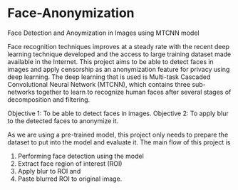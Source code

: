 # Face-Anonymization
Face Detection and Anoymization in Images using MTCNN model

Face recognition techniques improves at a steady rate with the recent deep learning technique developed and the access to large training dataset made available in the Internet. This project aims to be able to detect faces in images and apply censorship as an anonymization feature for privacy using deep learning. The deep learning that is used is Multi-task Cascaded Convolutional Neural Network (MTCNN), which contains three sub-networks together to learn to recognize human faces after several stages of decomposition and filtering.

Objective 1: To be able to detect faces in images.
Objective 2: To apply blur to the detected faces to anonymize it.

As we are using a pre-trained model, this project only needs to prepare the dataset to put into the model and evaluate it. The main flow of this project is
1. Performing face detection using the model
2. Extract face region of interest (ROI)
3. Apply blur to ROI and
4. Paste blurred ROI to original image.
